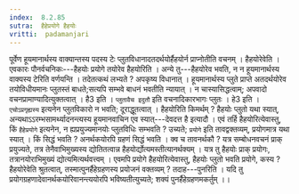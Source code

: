 ```yaml
---
index:  8.2.85
sutra:  हैहेप्रयोगे हैहयोः
vritti:  padamanjari
---
```


पूर्वेण हूयमानार्थस्य वाक्यान्तस्य पदस्य टेः प्लुतविधानादतदर्थयोर्हैहयोर्न प्राप्नोतीति वचनम् । हैहयोरेवेति । एवकारः पौनर्वचनिकः---हैहयोः प्रयोगे तयोरेव हैहयोरिति । अन्ये तु---हैहयोरेव भवति, न न हूयमानार्थस्य वाक्यस्य टेरिति वर्णयन्ति । तदेतत्कथं लभ्यते ? अपकृष्य विधानात् । हूयमानार्थस्य प्लुते प्राप्ते अतदर्थयोरेव तयोविधीयमानः प्लुतस्तं बाधते;सत्यपि सम्भवे बाधनं भवतीति न्यायात् । न चास्यासिद्धत्वाम्; अपवादो वचनप्रामाण्यादित्युक्तत्वात् । है3 इति । `प्लुतावैच इदुतौ` इति वचनादिकारभागः प्लुतः । हे3 इति । `एचोऽप्रगृह्यस्य` इत्यनेन प्लुतविकारो न भवति; दूराद्धूतत्वात् ।
हैहयोरिति किमर्थम् ? हैहयोः प्लुतो यथा स्यात्, अन्यथाऽऽरम्भसामर्थ्यादनन्त्यस्य हूयमानवाचिन एव स्यात्---देवदत्त है इत्यादौ । एवं तर्हि हैहयोरित्येवास्तु, किं `हैहेप्रयोगे` इत्यनेन, न ह्यप्रयुज्यमानयोः प्लुतविधिः सम्भवति ? उच्यते; `प्रयोगे` इति तावद्वक्तव्यम्, प्रयोगमात्र यथा स्यात् । किं सिद्धं भवति ? अनर्थकयोरपि ग्रहणं सिद्धं भवति । क्व च तावनर्थकौ ? यत्र सम्बोधनवचनं प्राक् प्रयुज्यते, तत्र तेनैवाभिमुख्यस्य द्योतितत्वान्न हैहयोर्द्योत्यमस्तीत्यानर्थक्यम् । यत्र तु हैहयोः प्राक् प्रयोगः, तत्रानयोराभिमुख्यं द्योत्यमित्यर्थवत्त्वम् । एवमपि प्रयोगे हैहयोरित्येवास्तु, हैहयोः प्लुतो भवति प्रयोगे, कस्य ? हैहयोरेवेति श्रुतत्वात्, तस्मात्पुनर्हैहेग्रहणस्य प्रयोजनं वक्तव्यम् ? तदाह---पुनरिति ।
यदि तु प्रयोगग्रहणादेवानर्थकयोरिवानन्त्ययोरपि भविष्यतीत्युच्यते; शक्यं पुनर्हैहेग्रहणमकर्तुम् ।।
